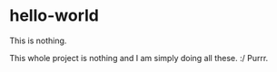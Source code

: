 # hello-world
This is nothing.


This whole project is nothing and I am simply doing all these. :/
Purrr.
